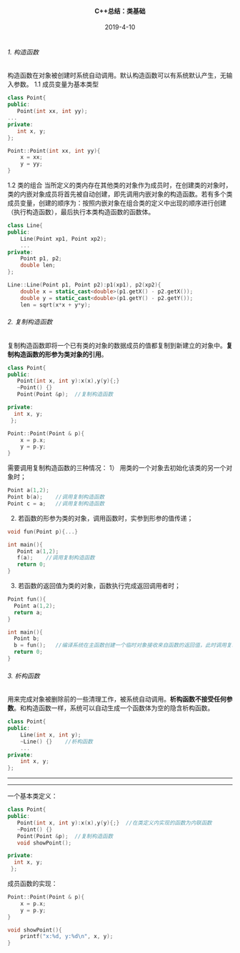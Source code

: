 #### <center>C++总结：类基础</center>
<center>2019-4-10</center>
<br>

###### 1. 构造函数
构造函数在对象被创建时系统自动调用。默认构造函数可以有系统默认产生，无输入参数。
1.1 成员变量为基本类型

```c++
class Point{
public:
   Point(int xx, int yy);
...
private: 
   int x, y;
};

Point::Point(int xx, int yy){
    x = xx;
    y = yy;
}
```

1.2 类的组合
当所定义的类内存在其他类的对象作为成员时，在创建类的对象时，类的内嵌对象成员将首先被自动创建，即先调用内嵌对象的构造函数。若有多个类成员变量，创建的顺序为：按照内嵌对象在组合类的定义中出现的顺序进行创建（执行构造函数），最后执行本类构造函数的函数体。

```c++
class Line{
public:
    Line(Point xp1, Point xp2);
    ...
private:
    Point p1, p2;
    double len;
};

Line::Line(Point p1, Point p2):p1(xp1), p2(xp2){
    double x = static_cast<double>(p1.getX() - p2.getX());
    double y = static_cast<double>(p1.getY() - p2.getY());
    len = sqrt(x*x + y*y);
```
###### 2. 复制构造函数
复制构造函数即将一个已有类的对象的数据成员的值都复制到新建立的对象中。**复制构造函数的形参为类对象的引用**。
```c++
class Point{
public:
   Point(int x, int y):x(x),y(y){;}  
   ~Point() {}
   Point(Point &p);  //复制构造函数

private:
  int x, y;
 };

Point::Point(Point & p){
    x = p.x;
    y = p.y;
}
```
需要调用复制构造函数的三种情况：
1） 用类的一个对象去初始化该类的另一个对象时；
```c++
Point a(1,2);
Point b(a);    //调用复制构造函数
Point c = a;   //调用复制构造函数
```
2)   若函数的形参为类的对象，调用函数时，实参到形参的值传递；

```c++
void fun(Point p){...}

int main(){
   Point a(1,2);
   f(a);    //调用复制构造函数
   return 0; 
}
```
3)   若函数的返回值为类的对象，函数执行完成返回调用者时；
```c++
Point fun(){
  Point a(1,2);
  return a;
}

int main(){
  Point b;
  b = fun();   //编译系统在主函数创建一个临时对象接收来自函数的返回值，此时调用复制构造函数；
  return 0; 
}
```

###### 3. 析构函数
用来完成对象被删除前的一些清理工作，被系统自动调用。**析构函数不接受任何参数**。和构造函数一样，系统可以自动生成一个函数体为空的隐含析构函数。
```c++
class Point{
public:
    Line(int x, int y);
    ~Line() {}    //析构函数
    ...
private:
    int x, y;
};


```
----------
----

一个基本类定义：
```c++
class Point{
public:
   Point(int x, int y):x(x),y(y){;}  //在类定义内实现的函数为内联函数
   ~Point() {}
   Point(Point &p);  //复制构造函数
   void showPoint();

private:
  int x, y;
 };
```

成员函数的实现：
```c++
Point::Point(Point & p){
    x = p.x;
    y = p.y;
}

void showPoint(){
    printf("x:%d, y:%d\n", x, y);
}
```